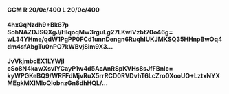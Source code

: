 #### GCM R 20/0c/400 L 20/0c/400
**4hxGqNzdh9+Bk67p**<br/>**SohNAZDJSQXgJ/HIqoqMw3rguLg27LKwlVzbt70o46g=**<br/>**wL34YHme/qdW1PgPP0FCd1unnDengn6RuqhIUKJMKSQ35HHnpBwOq4dm4sfAbgTu0nPO7kWBvjSim9X3...**<br/><br/>
**JvVkjmbcEX1LYWjl**<br/>**cSo8N4kawXsvlYCayP1w4d5AcAnRSpKVHs8sJfFBnlc=**<br/>**kyWPGKeBQ9/WRFFdMjvRuX5rrRCD0RVDvhT6LcZro0XooUO+LztxNYXMEgkMXlMloQlobnzGn8dhHQL/...**